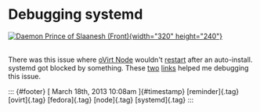 Debugging systemd
=================

[![Daemon Prince of Slaanesh
(Front)](http://farm7.staticflickr.com/6030/6013198083_dc74eb11db_n.jpg){width="320"
height="240"}](http://www.flickr.com/photos/gwise90/6013198083/ "Daemon Prince of Slaanesh (Front) von Gwise90 bei Flickr")

\
There was this issue where [oVirt Node](http://ovirt.org/wiki/Node)
wouldn't [restart](https://bugzilla.redhat.com/show_bug.cgi?id=920208)
after an auto-install. systemd got blocked by something. These
[two](http://freedesktop.org/wiki/Software/systemd/Debugging#Debug_Logging_to_a_Serial_Console)
[links](https://fedoraproject.org/wiki/How_to_debug_Systemd_problems)
helped me debugging this issue.

::: {#footer}
[ March 18th, 2013 10:08am ]{#timestamp} [reminder]{.tag} [ovirt]{.tag}
[fedora]{.tag} [node]{.tag} [systemd]{.tag}
:::
